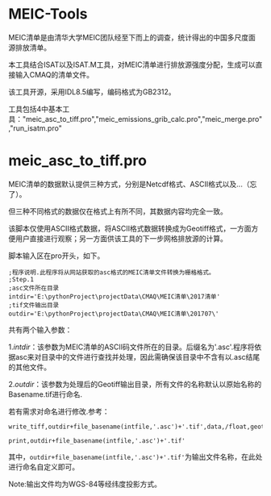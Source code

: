 # MEIC-Tools

MEIC清单是由清华大学MEIC团队经至下而上的调查，统计得出的中国多尺度面源排放清单。

本工具结合ISAT以及ISAT.M工具，对MEIC清单进行排放源强度分配，生成可以直接输入CMAQ的清单文件。

该工具开源，采用IDL8.5编写，编码格式为GB2312。

工具包括4中基本工具："meic_asc_to_tiff.pro","meic_emissions_grib_calc.pro","meic_merge.pro","run_isatm.pro"

# meic_asc_to_tiff.pro

MEIC清单的数据默认提供三种方式，分别是Netcdf格式、ASCII格式以及...（忘了）。

但三种不同格式的数据仅在格式上有所不同，其数据内容均完全一致。

该脚本仅使用ASCII格式数据，将ASCII格式数据转换成为Geotiff格式，一方面方便用户直接进行观察；另一方面供该工具的下一步网格排放源的计算。

脚本输入区在pro开头，如下。
```
;程序说明.此程序将从网站获取的asc格式的MEIC清单文件转换为栅格格式。
;Step.1
;asc文件所在目录
intdir='E:\pythonProject\projectData\CMAQ\MEIC清单\2017清单'
;tif文件输出目录
outdir='E:\pythonProject\projectData\CMAQ\MEIC清单\201707\'
```
共有两个输入参数：

1.*intdir*：该参数为MEIC清单的ASCII码文件所在的目录。后缀名为'.asc'.程序将依据asc来对目录中的文件进行查找并处理，因此需确保该目录中不含有以.asc结尾的其他文件。

2.*outdir*：该参数为处理后的Geotiff输出目录，所有文件的名称默认以原始名称的Basename.tif进行命名.

若有需求对命名进行修改.参考：
```
write_tiff,outdir+file_basename(intfile,'.asc')+'.tif',data,/float,geotiff=geo_info
     
print,outdir+file_basename(intfile,'.asc')+'.tif'
```
其中，`outdir+file_basename(intfile,'.asc')+'.tif'`为输出文件名称，在此处进行命名自定义即可。

Note:输出文件均为WGS-84等经纬度投影方式。
